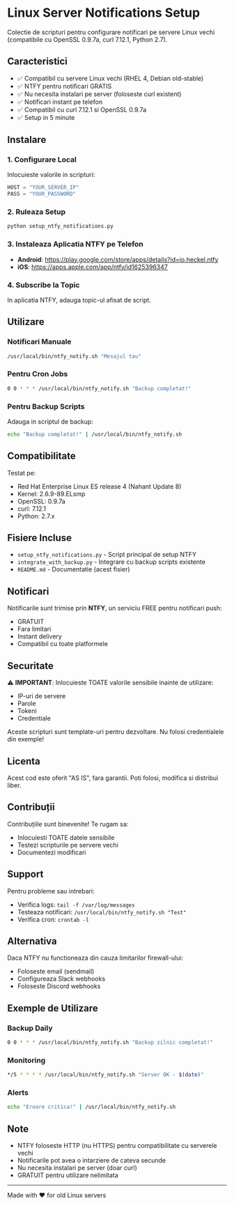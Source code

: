 # Linux Server Notifications Setup

Colectie de scripturi pentru configurare notificari pe servere Linux vechi (compatibile cu OpenSSL 0.9.7a, curl 7.12.1, Python 2.7).

## Caracteristici

- ✅ Compatibil cu servere Linux vechi (RHEL 4, Debian old-stable)
- ✅ NTFY pentru notificari GRATIS
- ✅ Nu necesita instalari pe server (foloseste curl existent)
- ✅ Notificari instant pe telefon
- ✅ Compatibil cu curl 7.12.1 si OpenSSL 0.9.7a
- ✅ Setup in 5 minute

## Instalare

### 1. Configurare Local

Inlocuieste valorile in scripturi:
```python
HOST = "YOUR_SERVER_IP"
PASS = "YOUR_PASSWORD"
```

### 2. Ruleaza Setup

```bash
python setup_ntfy_notifications.py
```

### 3. Instaleaza Aplicatia NTFY pe Telefon

- **Android**: https://play.google.com/store/apps/details?id=io.heckel.ntfy
- **iOS**: https://apps.apple.com/app/ntfy/id1625396347

### 4. Subscribe la Topic

In aplicatia NTFY, adauga topic-ul afisat de script.

## Utilizare

### Notificari Manuale

```bash
/usr/local/bin/ntfy_notify.sh "Mesajul tau"
```

### Pentru Cron Jobs

```bash
0 0 * * * /usr/local/bin/ntfy_notify.sh "Backup completat!"
```

### Pentru Backup Scripts

Adauga in scriptul de backup:

```bash
echo "Backup completat!" | /usr/local/bin/ntfy_notify.sh
```

## Compatibilitate

Testat pe:
- Red Hat Enterprise Linux ES release 4 (Nahant Update 8)
- Kernel: 2.6.9-89.ELsmp
- OpenSSL: 0.9.7a
- curl: 7.12.1
- Python: 2.7.x

## Fisiere Incluse

- `setup_ntfy_notifications.py` - Script principal de setup NTFY
- `integrate_with_backup.py` - Integrare cu backup scripts existente
- `README.md` - Documentatie (acest fisier)

## Notificari

Notificarile sunt trimise prin **NTFY**, un serviciu FREE pentru notificari push:
- GRATUIT
- Fara limitari
- Instant delivery
- Compatibil cu toate platformele

## Securitate

⚠️ **IMPORTANT**: Inlocuieste TOATE valorile sensibile inainte de utilizare:
- IP-uri de servere
- Parole
- Tokeni
- Credentiale

Aceste scripturi sunt template-uri pentru dezvoltare. Nu folosi credentialele din exemple!

## Licenta

Acest cod este oferit "AS IS", fara garantii. Poti folosi, modifica si distribui liber.

## Contribuții

Contribuțiile sunt binevenite! Te rugam sa:
- Inlocuiesti TOATE datele sensibile
- Testezi scripturile pe servere vechi
- Documentezi modificari

## Support

Pentru probleme sau intrebari:
- Verifica logs: `tail -f /var/log/messages`
- Testeaza notificari: `/usr/local/bin/ntfy_notify.sh "Test"`
- Verifica cron: `crontab -l`

## Alternativa

Daca NTFY nu functioneaza din cauza limitarilor firewall-ului:
- Foloseste email (sendmail)
- Configureaza Slack webhooks
- Foloseste Discord webhooks

## Exemple de Utilizare

### Backup Daily

```bash
0 0 * * * /usr/local/bin/ntfy_notify.sh "Backup zilnic completat!"
```

### Monitoring

```bash
*/5 * * * * /usr/local/bin/ntfy_notify.sh "Server OK - $(date)"
```

### Alerts

```bash
echo "Eroare critica!" | /usr/local/bin/ntfy_notify.sh
```

## Note

- NTFY foloseste HTTP (nu HTTPS) pentru compatibilitate cu serverele vechi
- Notificarile pot avea o intarziere de cateva secunde
- Nu necesita instalari pe server (doar curl)
- GRATUIT pentru utilizare nelimitata

---

Made with ❤️ for old Linux servers

